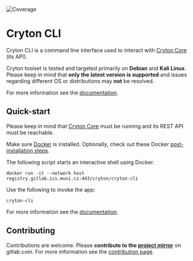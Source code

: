 ![Coverage](https://gitlab.ics.muni.cz/cryton/cryton-cli/badges/master/coverage.svg)

[//]: # (TODO: add badges for python versions, black, pylint, flake8, unit tests, integration tests)

# Cryton CLI
Cryton CLI is a command line interface used to interact with [Cryton Core](https://gitlab.ics.muni.cz/cryton/cryton-core) (its API).

Cryton toolset is tested and targeted primarily on **Debian** and **Kali Linux**. Please keep in mind that **only 
the latest version is supported** and issues regarding different OS or distributions may **not** be resolved.

For more information see the [documentation](https://cryton.gitlab-pages.ics.muni.cz/cryton-documentation/latest/components/cli/).

## Quick-start
Please keep in mind that [Cryton Core](https://gitlab.ics.muni.cz/cryton/cryton-core) must be running and its REST API must be reachable.

Make sure [Docker](https://docs.docker.com/engine/install/) is installed.
Optionally, check out these Docker [post-installation steps](https://docs.docker.com/engine/install/linux-postinstall/).

The following script starts an interactive shell using Docker. 
```shell
docker run -it --network host registry.gitlab.ics.muni.cz:443/cryton/cryton-cli
```

Use the following to invoke the app:
```shell
cryton-cli
```

For more information see the [documentation](https://cryton.gitlab-pages.ics.muni.cz/cryton-documentation/latest/components/cli/).

## Contributing
Contributions are welcome. Please **contribute to the [project mirror](https://gitlab.com/cryton-toolset/cryton-cli)** on gitlab.com.
For more information see the [contribution page](https://cryton.gitlab-pages.ics.muni.cz/cryton-documentation/latest/contribution-guide/).
